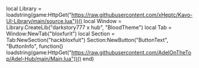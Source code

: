 local Library = loadstring(game:HttpGet("https://raw.githubusercontent.com/xHeptc/Kavo-UI-Library/main/source.lua"))()
local Window = Library.CreateLib("darkstory777 x hub", "BloodTheme")
local Tab = Window:NewTab("bloxfurit")
local Section = Tab:NewSection("hackbloxfuit")
Section:NewButton("ButtonText", "ButtonInfo", function()
    loadstring(game:HttpGet("https://raw.githubusercontent.com/AdelOnTheTop/Adel-Hub/main/Main.lua"))()
end)
